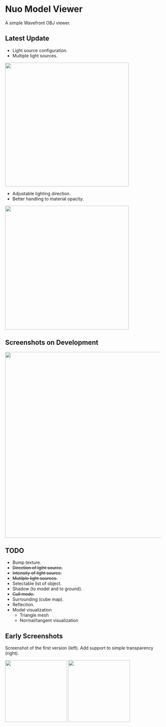 # Nuo Model Viewer

A simple Wavefront OBJ viewer.

## Latest Update

* Light source configuration.
* Multiple light sources.

<p align="left">
  <img width="400" src="https://github.com/middlefeng/NuoModelViewer/blob/master/screenshots/F-16.jpg"/>
</p>

* Adjustable lighting direction.
* Better handling to material opacity.

<p align="left">
  <img width="400" src="https://github.com/middlefeng/NuoModelViewer/blob/master/screenshots/2016-0913-LP.jpg"/>
</p>

## Screenshots on Development

<p align="left">
  <img width="600" src="https://github.com/middlefeng/NuoModelViewer/blob/master/screenshots/2016-0908-ModelViewer.jpg"/>
</p>


## TODO

* Bump texture.
* <del>Direction of lgiht source.</del>
* <del>Intensity of light source.</del>
* <del>Mutilple light sources.</del>
* Selectable list of object.
* Shadow (to model and to ground).
* <del>Cull mode.</del>
* Surrounding (cube map).
* Reflection.
* Model visualization
  * Triangle mesh
  * Normal/tangent visualization
  

## Early Screenshots

Screenshot of the first version (left). Add support to simple transparency (right).
<p align="left">
  <img height="200" src="https://github.com/middlefeng/NuoModelViewer/blob/master/screenshots/ver0.0.jpg"/>
  <img height="200" src="https://github.com/middlefeng/NuoModelViewer/blob/master/screenshots/ver0.0-transparency.jpg"/>
</p>

